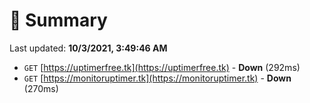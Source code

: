 # 📖 Summary
Last updated: **10/3/2021, 3:49:46 AM**

- `GET` [https://uptimerfree.tk](https://uptimerfree.tk) - **Down** (292ms)
- `GET` [https://monitoruptimer.tk](https://monitoruptimer.tk) - **Down** (270ms)

